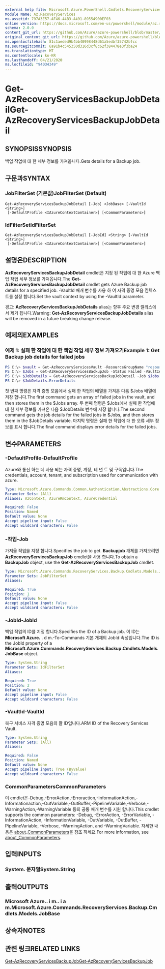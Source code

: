 ```yaml
---
external help file: Microsoft.Azure.PowerShell.Cmdlets.RecoveryServices.Backup.dll-Help.xml
Module Name: Az.RecoveryServices
ms.assetid: 707A3E57-AF46-44B3-A491-89554900EF03
online version: https://docs.microsoft.com/en-us/powershell/module/az.recoveryservices/get-azrecoveryservicesbackupjobdetail
schema: 2.0.0
content_git_url: https://github.com/Azure/azure-powershell/blob/master/src/RecoveryServices/RecoveryServices/help/Get-AzRecoveryServicesBackupJobDetail.md
original_content_git_url: https://github.com/Azure/azure-powershell/blob/master/src/RecoveryServices/RecoveryServices/help/Get-AzRecoveryServicesBackupJobDetail.md
ms.openlocfilehash: 81c1aeded9b4bb40998448d61a5edbf35742bfcc
ms.sourcegitcommit: 6a91b4c545350d316d3cf8c62f384478e3f3ba24
ms.translationtype: MT
ms.contentlocale: ko-KR
ms.lasthandoff: 04/21/2020
ms.locfileid: "94034349"
---
```

# <span data-ttu-id="0265e-101">Get-AzRecoveryServicesBackupJobDetail</span><span class="sxs-lookup"><span data-stu-id="0265e-101">Get-AzRecoveryServicesBackupJobDetail</span></span>

## <span data-ttu-id="0265e-102">SYNOPSIS</span><span class="sxs-lookup"><span data-stu-id="0265e-102">SYNOPSIS</span></span>

<span data-ttu-id="0265e-103">백업 작업에 대 한 세부 정보를 가져옵니다.</span><span class="sxs-lookup"><span data-stu-id="0265e-103">Gets details for a Backup job.</span></span>

## <span data-ttu-id="0265e-104">구문과</span><span class="sxs-lookup"><span data-stu-id="0265e-104">SYNTAX</span></span>

### <span data-ttu-id="0265e-105">JobFilterSet (기본값)</span><span class="sxs-lookup"><span data-stu-id="0265e-105">JobFilterSet (Default)</span></span>
```
Get-AzRecoveryServicesBackupJobDetail [-Job] <JobBase> [-VaultId <String>]
 [-DefaultProfile <IAzureContextContainer>] [<CommonParameters>]
```

### <span data-ttu-id="0265e-106">IdFilterSet</span><span class="sxs-lookup"><span data-stu-id="0265e-106">IdFilterSet</span></span>
```
Get-AzRecoveryServicesBackupJobDetail [-JobId] <String> [-VaultId <String>]
 [-DefaultProfile <IAzureContextContainer>] [<CommonParameters>]
```

## <span data-ttu-id="0265e-107">설명은</span><span class="sxs-lookup"><span data-stu-id="0265e-107">DESCRIPTION</span></span>

<span data-ttu-id="0265e-108">**AzRecoveryServicesBackupJobDetail** cmdlet은 지정 된 작업에 대 한 Azure 백업 작업 세부 정보를 가져옵니다.</span><span class="sxs-lookup"><span data-stu-id="0265e-108">The **Get-AzRecoveryServicesBackupJobDetail** cmdlet gets Azure Backup job details for a specified job.</span></span>
<span data-ttu-id="0265e-109">-VaultId 매개 변수를 사용 하 여 자격 증명 모음 컨텍스트를 설정 합니다.</span><span class="sxs-lookup"><span data-stu-id="0265e-109">Set the vault context by using the -VaultId parameter.</span></span>

<span data-ttu-id="0265e-110">경고: **AzRecoveryServicesBackupJobDetails** alias는 향후 주요 변경 릴리스에서 제거 됩니다.</span><span class="sxs-lookup"><span data-stu-id="0265e-110">Warning: **Get-AzRecoveryServicesBackupJobDetails** alias will be removed in a future breaking change release.</span></span>

## <span data-ttu-id="0265e-111">예제의</span><span class="sxs-lookup"><span data-stu-id="0265e-111">EXAMPLES</span></span>

### <span data-ttu-id="0265e-112">예제 1: 실패 한 작업에 대 한 백업 작업 세부 정보 가져오기</span><span class="sxs-lookup"><span data-stu-id="0265e-112">Example 1: Get Backup job details for failed jobs</span></span>

```powershell
PS C:\> $vault = Get-AzRecoveryServicesVault -ResourceGroupName "resourceGroup" -Name "vaultName"
PS C:\> $Jobs = Get-AzRecoveryServicesBackupJob -Status Failed -VaultId $vault.ID
PS C:\> $JobDetails = Get-AzRecoveryServicesBackupJobDetail -Job $Jobs[0] -VaultId $vault.ID
PS C:\> $JobDetails.ErrorDetails
```

<span data-ttu-id="0265e-113">첫 번째 명령은 자격 증명 모음에서 실패 한 작업의 배열을 가져온 다음 $Jobs 배열에 저장 합니다.</span><span class="sxs-lookup"><span data-stu-id="0265e-113">The first command gets an array of failed jobs in the vault, and then stores them in the $Jobs array.</span></span>
<span data-ttu-id="0265e-114">두 번째 명령은 $Jobs에서 실패 한 작업에 대 한 세부 정보를 가져온 다음 $JobDetails 변수에 저장 합니다.</span><span class="sxs-lookup"><span data-stu-id="0265e-114">The second command gets the job details for the failed jobs in $Jobs, and then stores them in the $JobDetails variable.</span></span>
<span data-ttu-id="0265e-115">마지막 명령은 실패 한 작업에 대 한 오류 세부 정보를 표시 합니다.</span><span class="sxs-lookup"><span data-stu-id="0265e-115">The final command displays error details for the failed jobs.</span></span>

## <span data-ttu-id="0265e-116">변수</span><span class="sxs-lookup"><span data-stu-id="0265e-116">PARAMETERS</span></span>

### <span data-ttu-id="0265e-117">-DefaultProfile</span><span class="sxs-lookup"><span data-stu-id="0265e-117">-DefaultProfile</span></span>

<span data-ttu-id="0265e-118">Azure와 통신 하는 데 사용 되는 자격 증명, 계정, 테 넌 트 및 구독입니다.</span><span class="sxs-lookup"><span data-stu-id="0265e-118">The credentials, account, tenant, and subscription used for communication with azure.</span></span>

```yaml
Type: Microsoft.Azure.Commands.Common.Authentication.Abstractions.Core.IAzureContextContainer
Parameter Sets: (All)
Aliases: AzContext, AzureRmContext, AzureCredential

Required: False
Position: Named
Default value: None
Accept pipeline input: False
Accept wildcard characters: False
```

### <span data-ttu-id="0265e-119">-작업</span><span class="sxs-lookup"><span data-stu-id="0265e-119">-Job</span></span>

<span data-ttu-id="0265e-120">가져올 작업을 지정 합니다.</span><span class="sxs-lookup"><span data-stu-id="0265e-120">Specifies the job to get.</span></span>
<span data-ttu-id="0265e-121">**Backupjob** 개체를 가져오려면 **AzRecoveryServicesBackupJob** cmdlet을 사용 합니다.</span><span class="sxs-lookup"><span data-stu-id="0265e-121">To obtain a **BackupJob** object, use the **Get-AzRecoveryServicesBackupJob** cmdlet.</span></span>

```yaml
Type: Microsoft.Azure.Commands.RecoveryServices.Backup.Cmdlets.Models.JobBase
Parameter Sets: JobFilterSet
Aliases:

Required: True
Position: 1
Default value: None
Accept pipeline input: False
Accept wildcard characters: False
```

### <span data-ttu-id="0265e-122">-JobId</span><span class="sxs-lookup"><span data-stu-id="0265e-122">-JobId</span></span>

<span data-ttu-id="0265e-123">백업 작업의 ID를 지정 합니다.</span><span class="sxs-lookup"><span data-stu-id="0265e-123">Specifies the ID of a Backup job.</span></span>
<span data-ttu-id="0265e-124">이 ID는 **Microsoft Azure.** . d m.-To-Commands 기본 개체의 JobId 속성입니다.</span><span class="sxs-lookup"><span data-stu-id="0265e-124">The ID is the JobId property of a **Microsoft.Azure.Commands.RecoveryServices.Backup.Cmdlets.Models.JobBase** object.</span></span>

```yaml
Type: System.String
Parameter Sets: IdFilterSet
Aliases:

Required: True
Position: 2
Default value: None
Accept pipeline input: False
Accept wildcard characters: False
```

### <span data-ttu-id="0265e-125">-VaultId</span><span class="sxs-lookup"><span data-stu-id="0265e-125">-VaultId</span></span>

<span data-ttu-id="0265e-126">복구 서비스 자격 증명 모음의 팔 ID입니다.</span><span class="sxs-lookup"><span data-stu-id="0265e-126">ARM ID of the Recovery Services Vault.</span></span>

```yaml
Type: System.String
Parameter Sets: (All)
Aliases:

Required: False
Position: Named
Default value: None
Accept pipeline input: True (ByValue)
Accept wildcard characters: False
```

### <span data-ttu-id="0265e-127">CommonParameters</span><span class="sxs-lookup"><span data-stu-id="0265e-127">CommonParameters</span></span>
<span data-ttu-id="0265e-128">이 cmdlet은-Debug,-ErrorAction,-Erroraction,-InformationAction,-Informationaction,-OutVariable,-OutBuffer,-PipelineVariable,-Verbose,-WarningAction,-WarningVariable 등의 공통 매개 변수를 지원 합니다.</span><span class="sxs-lookup"><span data-stu-id="0265e-128">This cmdlet supports the common parameters: -Debug, -ErrorAction, -ErrorVariable, -InformationAction, -InformationVariable, -OutVariable, -OutBuffer, -PipelineVariable, -Verbose, -WarningAction, and -WarningVariable.</span></span> <span data-ttu-id="0265e-129">자세한 내용은 [about_CommonParameters](http://go.microsoft.com/fwlink/?LinkID=113216)을 참조 하세요.</span><span class="sxs-lookup"><span data-stu-id="0265e-129">For more information, see [about_CommonParameters](http://go.microsoft.com/fwlink/?LinkID=113216).</span></span>

## <span data-ttu-id="0265e-130">입력</span><span class="sxs-lookup"><span data-stu-id="0265e-130">INPUTS</span></span>

### <span data-ttu-id="0265e-131">System. 문자열</span><span class="sxs-lookup"><span data-stu-id="0265e-131">System.String</span></span>

## <span data-ttu-id="0265e-132">출력</span><span class="sxs-lookup"><span data-stu-id="0265e-132">OUTPUTS</span></span>

### <span data-ttu-id="0265e-133">Microsoft Azure.. i m.. i a m.</span><span class="sxs-lookup"><span data-stu-id="0265e-133">Microsoft.Azure.Commands.RecoveryServices.Backup.Cmdlets.Models.JobBase</span></span>

## <span data-ttu-id="0265e-134">상속자</span><span class="sxs-lookup"><span data-stu-id="0265e-134">NOTES</span></span>

## <span data-ttu-id="0265e-135">관련 링크</span><span class="sxs-lookup"><span data-stu-id="0265e-135">RELATED LINKS</span></span>

[<span data-ttu-id="0265e-136">Get-AzRecoveryServicesBackupJob</span><span class="sxs-lookup"><span data-stu-id="0265e-136">Get-AzRecoveryServicesBackupJob</span></span>](./Get-AzRecoveryServicesBackupJob.md)
